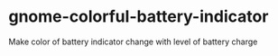 # gnome-colorful-battery-indicator
 Make color of battery indicator change with level of battery charge
